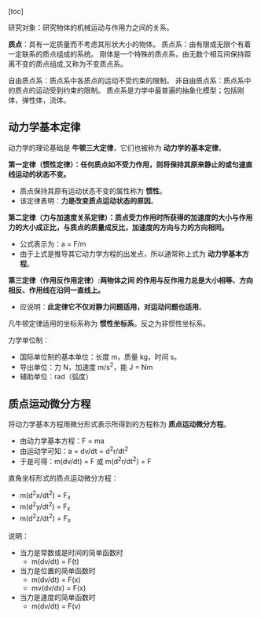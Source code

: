 [toc]

研究对象：研究物体的机械运动与作用力之间的关系。

**质点**：具有一定质量而不考虑其形状大小的物体。
质点系：由有限或无限个有着一定联系的质点组成的系统。
刚体是一个特殊的质点系，由无数个相互间保持距离不变的质点组成,又称为不变质点系。

自由质点系：质点系中各质点的运动不受约束的限制。
非自由质点系：质点系中的质点的运动受到约束的限制。
质点系是力学中最普遍的抽象化模型；包括刚体，弹性体，流体。

## 动力学基本定律

动力学的理论基础是 **牛顿三大定律**，它们也被称为 **动力学的基本定律**。

**第一定律（惯性定律）：任何质点如不受力作用，则将保持其原来静止的或匀速直线运动的状态不变。**

- 质点保持其原有运动状态不变的属性称为 **惯性**。
- 该定律表明：**力是改变质点运动状态的原因**。

**第二定律（力与加速度关系定律）：质点受力作用时所获得的加速度的大小与作用力的大小成正比，与质点的质量成反比，加速度的方向与力的方向相同。**

- 公式表示为：a = F/m
- 由于上式是推导其它动力学方程的出发点，所以通常称上式为 **动力学基本方程**。        

**第三定律（作用反作用定律）:两物体之间 的作用与反作用力总是大小相等、方向相反、作用线在沿同一直线上。**

- 应说明：**此定律它不仅对静力问题适用，对运动问题也适用**。

凡牛顿定律适用的坐标系称为 **惯性坐标系**。反之为非惯性坐标系。

力学单位制：

- 国际单位制的基本单位：长度 m，质量 kg，时间 s。
- 导出单位：力 N，加速度 m/s<sup>2</sup>，能 J = Nm
- 辅助单位：rad（弧度）

## 质点运动微分方程

将动力学基本方程用微分形式表示所得到的方程称为 **质点运动微分方程**。

- 由动力学基本方程：F = ma
- 由运动学可知：a = dv/dt = d<sup>2</sup>r/dt<sup>2</sup>
- 于是可得：m(dv/dt) = F 或 m(d<sup>2</sup>r/dt<sup>2</sup>) = F


直角坐标形式的质点运动微分方程：

- m(d<sup>2</sup>x/dt<sup>2</sup>) = F<sub>x</sub>
- m(d<sup>2</sup>y/dt<sup>2</sup>) = F<sub>x</sub>
- m(d<sup>2</sup>z/dt<sup>2</sup>) = F<sub>x</sub>

说明：

- 当力是常数或是时间的简单函数时
	- m(dv/dt) = F(t)
- 当力是位置的简单函数时
	- m(dv/dt) = F(x)
	- mv(dv/dx) = F(x)
- 当力是速度的简单函数时
	- m(dv/dt) = F(v)
